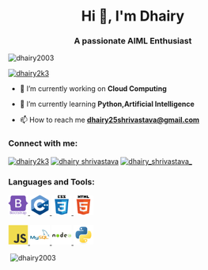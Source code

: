 <h1 align="center">Hi 👋, I'm Dhairy</h1>
<h3 align="center">A passionate AIML Enthusiast</h3>
<p align="left"> <img src="https://komarev.com/ghpvc/?username=dhairy2003&label=Profile%20views&color=0e75b6&style=flat" alt="dhairy2003" /> </p>

<p align="left"> <a href="https://twitter.com/dhairy2k3" target="blank"><img src="https://img.shields.io/twitter/follow/dhairy2k3?logo=twitter&style=for-the-badge" alt="dhairy2k3" /></a> </p>

- 🔭 I’m currently working on **Cloud Computing**

- 🌱 I’m currently learning **Python,Artificial Intelligence**

- 📫 How to reach me **dhairy25shrivastava@gmail.com**

<h3 align="left">Connect with me:</h3>
<p align="left">
<a href="https://twitter.com/dhairy2k3" target="blank"><img align="center" src="https://raw.githubusercontent.com/rahuldkjain/github-profile-readme-generator/master/src/images/icons/Social/twitter.svg" alt="dhairy2k3" height="30" width="40" /></a>
<a href="https://linkedin.com/in/dhairy shrivastava" target="blank"><img align="center" src="https://raw.githubusercontent.com/rahuldkjain/github-profile-readme-generator/master/src/images/icons/Social/linked-in-alt.svg" alt="dhairy shrivastava" height="30" width="40" /></a>
<a href="https://instagram.com/dhairy_shrivastava_" target="blank"><img align="center" src="https://raw.githubusercontent.com/rahuldkjain/github-profile-readme-generator/master/src/images/icons/Social/instagram.svg" alt="dhairy_shrivastava_" height="30" width="40" /></a>
</p>

<h3 align="left">Languages and Tools:</h3>
<p align="left"> <a href="https://getbootstrap.com" target="_blank" rel="noreferrer"> <img src="https://raw.githubusercontent.com/devicons/devicon/master/icons/bootstrap/bootstrap-plain-wordmark.svg" alt="bootstrap" width="40" height="40"/> </a> <a href="https://www.w3schools.com/cpp/" target="_blank" rel="noreferrer"> <img src="https://raw.githubusercontent.com/devicons/devicon/master/icons/cplusplus/cplusplus-original.svg" alt="cplusplus" width="40" height="40"/> </a> <a href="https://www.w3schools.com/css/" target="_blank" rel="noreferrer"><img src="https://raw.githubusercontent.com/devicons/devicon/master/icons/css3/css3-original-wordmark.svg" alt="css3" width="40" height="40"/> </a> <a href="https://www.w3.org/html/" target="_blank" rel="noreferrer"> <img src="https://raw.githubusercontent.com/devicons/devicon/master/icons/html5/html5-original-wordmark.svg" alt="html5" width="40" height="40"/> </a> <br><br><a href="https://developer.mozilla.org/en-US/docs/Web/JavaScript" target="_blank" rel="noreferrer"> <img src="https://raw.githubusercontent.com/devicons/devicon/master/icons/javascript/javascript-original.svg" alt="javascript" width="40" height="40"/> </a> <a href="https://www.mysql.com/" target="_blank" rel="noreferrer"> <img src="https://raw.githubusercontent.com/devicons/devicon/master/icons/mysql/mysql-original-wordmark.svg" alt="mysql" width="40" height="40"/> </a> <a href="https://nodejs.org" target="_blank" rel="noreferrer"> <img src="https://raw.githubusercontent.com/devicons/devicon/master/icons/nodejs/nodejs-original-wordmark.svg" alt="nodejs" width="40" height="40"/> </a> <a href="https://www.python.org" target="_blank" rel="noreferrer"> <img src="https://raw.githubusercontent.com/devicons/devicon/master/icons/python/python-original.svg" alt="python" width="40" height="40"/> </a> </p>

<p>&nbsp;<img align="center" src="https://github-readme-stats.vercel.app/api?username=dhairy2003&show_icons=true&locale=en" alt="dhairy2003" /></p>
